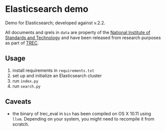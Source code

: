 # Elasticsearch demo

Demo for Elasticsearch; developed against v.2.2.

All documents and qrels in `data` are property of the [National Institute of Standards and Technology](http://www.nist.gov) and have been released from research purposes as part of [TREC](http://trec.nist.gov).

## Usage

1. install requirements in `requirements.txt`
2. set up and initialize an Elasticsearch cluster
3. run `index.py`
4. run `search.py`

## Caveats

- the binary of trec_eval in `bin` has been compiled on OS X 10.11 using `llvm`. Depending on your system, you might need to recompile it from scratch.
